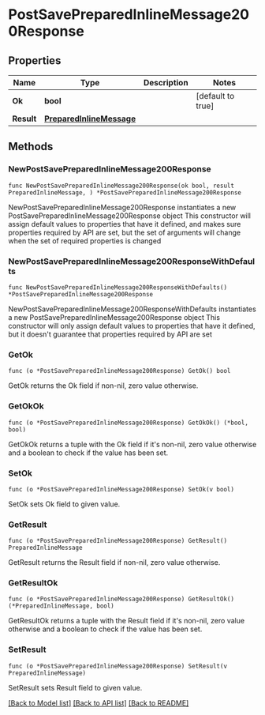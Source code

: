 # PostSavePreparedInlineMessage200Response

## Properties

Name | Type | Description | Notes
------------ | ------------- | ------------- | -------------
**Ok** | **bool** |  | [default to true]
**Result** | [**PreparedInlineMessage**](PreparedInlineMessage.md) |  | 

## Methods

### NewPostSavePreparedInlineMessage200Response

`func NewPostSavePreparedInlineMessage200Response(ok bool, result PreparedInlineMessage, ) *PostSavePreparedInlineMessage200Response`

NewPostSavePreparedInlineMessage200Response instantiates a new PostSavePreparedInlineMessage200Response object
This constructor will assign default values to properties that have it defined,
and makes sure properties required by API are set, but the set of arguments
will change when the set of required properties is changed

### NewPostSavePreparedInlineMessage200ResponseWithDefaults

`func NewPostSavePreparedInlineMessage200ResponseWithDefaults() *PostSavePreparedInlineMessage200Response`

NewPostSavePreparedInlineMessage200ResponseWithDefaults instantiates a new PostSavePreparedInlineMessage200Response object
This constructor will only assign default values to properties that have it defined,
but it doesn't guarantee that properties required by API are set

### GetOk

`func (o *PostSavePreparedInlineMessage200Response) GetOk() bool`

GetOk returns the Ok field if non-nil, zero value otherwise.

### GetOkOk

`func (o *PostSavePreparedInlineMessage200Response) GetOkOk() (*bool, bool)`

GetOkOk returns a tuple with the Ok field if it's non-nil, zero value otherwise
and a boolean to check if the value has been set.

### SetOk

`func (o *PostSavePreparedInlineMessage200Response) SetOk(v bool)`

SetOk sets Ok field to given value.


### GetResult

`func (o *PostSavePreparedInlineMessage200Response) GetResult() PreparedInlineMessage`

GetResult returns the Result field if non-nil, zero value otherwise.

### GetResultOk

`func (o *PostSavePreparedInlineMessage200Response) GetResultOk() (*PreparedInlineMessage, bool)`

GetResultOk returns a tuple with the Result field if it's non-nil, zero value otherwise
and a boolean to check if the value has been set.

### SetResult

`func (o *PostSavePreparedInlineMessage200Response) SetResult(v PreparedInlineMessage)`

SetResult sets Result field to given value.



[[Back to Model list]](../README.md#documentation-for-models) [[Back to API list]](../README.md#documentation-for-api-endpoints) [[Back to README]](../README.md)


